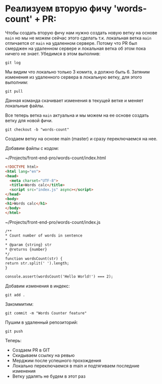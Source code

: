 # Реализуем вторую фичу 'words-count' + PR:

Чтобы создать вторую фичу нам нужно создать новую ветку на основе `main` но мы не можем сейчас этого сделать т.к. локальная ветка `main` отличается от `main` на удаленном сервере. Потому что PR был смерджен на удаленном сервере и локальная ветка об этом пока ничего не знает. Убедимся в этом выполнив:

```
git log
```

Мы видим что локально только 3 комита, а должно быть 6. Затяним изменения из удаленного сервера в локальную ветку, для этого выполним:

```
git pull
```

Данная команда скачивает изменения в текущей ветке и меняет локальные файлы.

Все теперь ветка `main` актуальна и мы можем на ее основе создать ветку для новой фичи.

```
git checkout -b "words-count"
```

Создаем ветку на основе main (master) и сразу переключаемся на нее.

Добавим файлы с кодом:

~/Projects/front-end-pro/words-count/index.html

```html
<!DOCTYPE html>
<html lang="en">
<head>
  <meta charset="UTF-8">
  <title>Words calc</title>
  <script src="index.js" async></script>
</head>
<body>
<h1>Words calc</h1>
</body>
</html>
```

~/Projects/front-end-pro/words-count/index.js

```html
/**
* Count number of words in sentence
*
* @param {string} str
* @returns {number}
*/
function wordsCount(str) {
return str.split(' ').length;
}

console.assert(wordsCount('Hello World!') === 2);
```

Добавим изменения в индекс:

```
git add .
```

Закоммитим:

```
git commit -m "Words Counter feature"
```

Пушим в удаленный репозиторий:

```
git push
```

Теперь:
- Создаем PR в GIT
- Скидываем ссылку на ревью
- Мерджим после успешного прохождения
- Локально переключаемся в main и подтягиваем последние изменения
- Ветку удалять не будем в этот раз